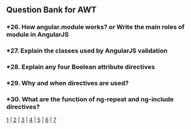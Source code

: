 ## Question Bank for AWT

### *26. How angular.module works? or Write the main roles of module in AngularJS

### *27. Explain the classes used by AngularJS validation

### *28. Explain any four Boolean attribute directives

### *29. Why and when directives are used?

### *30. What are the function of ng-repeat and ng-include directives?

[1](index.md) | [2](two.md) | [3](three.md) | [4](4.md) | [5](5.md) | [6](6.md) | [7](7.md)
